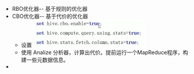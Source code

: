 - RBO优化器-- 基于规则的优化器
- CBO优化器-- 基于代价的优化器
	- 设置 ![image.png](../assets/image_1645953057622_0.png)
	- 使用 Analize 分析器，计算出代价。提前运行一个MapReduce程序，构建一些元数据信息。
-